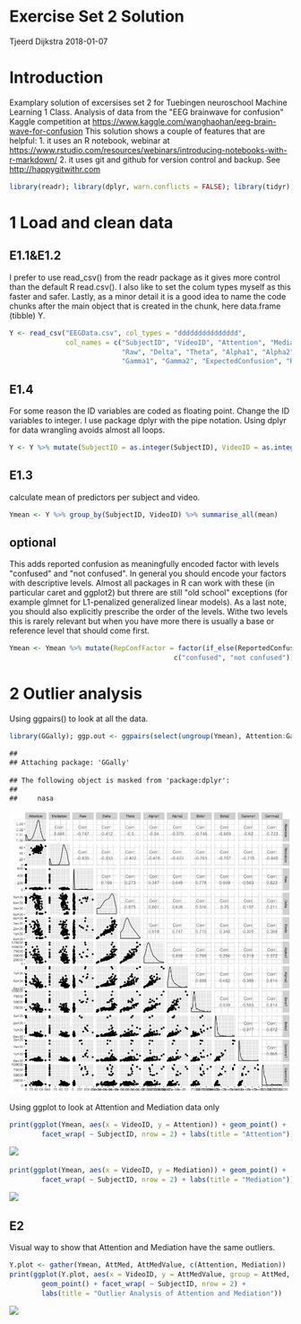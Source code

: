 Exercise Set 2 Solution
================
Tjeerd Dijkstra
2018-01-07

Introduction
============

Examplary solution of excersises set 2 for Tuebingen neuroschool Machine Learning 1 Class. Analysis of data from the "EEG brainwave for confusion" Kaggle competition at <https://www.kaggle.com/wanghaohan/eeg-brain-wave-for-confusion> This solution shows a couple of features that are helpful: 1. it uses an R notebook, webinar at <https://www.rstudio.com/resources/webinars/introducing-notebooks-with-r-markdown/> 2. it uses git and github for version control and backup. See <http://happygitwithr.com>

``` r
library(readr); library(dplyr, warn.conflicts = FALSE); library(tidyr); library(tibble); library(ggplot2)
```

1 Load and clean data
=====================

E1.1&E1.2
---------

I prefer to use read\_csv() from the readr package as it gives more control than the default R read.csv(). I also like to set the colum types myself as this faster and safer. Lastly, as a minor detail it is a good idea to name the code chunks after the main object that is created in the chunk, here data.frame (tibble) Y.

``` r
Y <- read_csv("EEGData.csv", col_types = "ddddddddddddddd",
              col_names = c("SubjectID", "VideoID", "Attention", "Mediation",
                            "Raw", "Delta", "Theta", "Alpha1", "Alpha2", "Beta1", "Beta2",
                            "Gamma1", "Gamma2", "ExpectedConfusion", "ReportedConfusion"))
```

E1.4
----

For some reason the ID variables are coded as floating point. Change the ID variables to integer. I use package dplyr with the pipe notation. Using dplyr for data wrangling avoids almost all loops.

``` r
Y <- Y %>% mutate(SubjectID = as.integer(SubjectID), VideoID = as.integer(VideoID))
```

E1.3
----

calculate mean of predictors per subject and video.

``` r
Ymean <- Y %>% group_by(SubjectID, VideoID) %>% summarise_all(mean)
```

optional
--------

This adds reported confusion as meaningfully encoded factor with levels "confused" and "not confused". In general you should encode your factors with descriptive levels. Almost all packages in R can work with these (in particular caret and ggplot2) but threre are still "old school" exceptions (for example glmnet for L1-penalized generalized linear models). As a last note, you should also explicitly prescribe the order of the levels. Withe two levels this is rarely relevant but when you have more there is usually a base or reference level that should come first.

``` r
Ymean <- Ymean %>% mutate(RepConfFactor = factor(if_else(ReportedConfusion == 1, "confused", "not confused"),
                                         c("confused", "not confused")))
```

2 Outlier analysis
==================

Using ggpairs() to look at all the data.

``` r
library(GGally); ggp.out <- ggpairs(select(ungroup(Ymean), Attention:Gamma2)); print(ggp.out, progress = FALSE)
```

    ## 
    ## Attaching package: 'GGally'

    ## The following object is masked from 'package:dplyr':
    ## 
    ##     nasa

![](Ex2Solution_files/figure-markdown_github/ggpairs-1.png)

Using ggplot to look at Attention and Mediation data only

``` r
print(ggplot(Ymean, aes(x = VideoID, y = Attention)) + geom_point() +
        facet_wrap( ~ SubjectID, nrow = 2) + labs(title = "Attention"))
```

![](Ex2Solution_files/figure-markdown_github/unnamed-chunk-1-1.png)

``` r
print(ggplot(Ymean, aes(x = VideoID, y = Mediation)) + geom_point() +
        facet_wrap( ~ SubjectID, nrow = 2) + labs(title = "Mediation"))
```

![](Ex2Solution_files/figure-markdown_github/unnamed-chunk-1-2.png)

E2
--

Visual way to show that Attention and Mediation have the same outliers.

``` r
Y.plot <- gather(Ymean, AttMed, AttMedValue, c(Attention, Mediation))
print(ggplot(Y.plot, aes(x = VideoID, y = AttMedValue, group = AttMed, color = AttMed)) +
        geom_point() + facet_wrap( ~ SubjectID, nrow = 2) +
        labs(title = "Outlier Analysis of Attention and Mediation"))
```

![](Ex2Solution_files/figure-markdown_github/unnamed-chunk-2-1.png)
